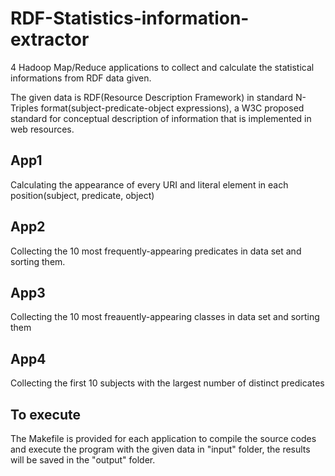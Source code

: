 # RDF-Statistics-information-extractor
4 Hadoop Map/Reduce applications to collect and calculate the statistical informations from RDF data given.

The given data is RDF(Resource Description Framework) in standard N-Triples format(subject-predicate-object expressions), a W3C proposed standard for conceptual description of information that is implemented in web resources.

## App1

Calculating the appearance of every URI and literal element in each position(subject, predicate, object)

## App2

Collecting the 10 most frequently-appearing predicates in data set and sorting them.

## App3

Collecting the 10 most freauently-appearing classes in data set and sorting them

## App4

Collecting the first 10 subjects with the largest number of distinct predicates

## To execute

The Makefile is provided for each application to compile the source codes and execute the program with the given data in "input" folder, the results will be saved in the "output" folder.

